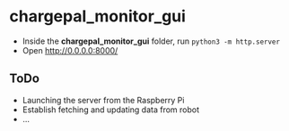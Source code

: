 # chargepal_monitor_gui

- Inside the **chargepal_monitor_gui** folder, run `python3 -m http.server`
- Open http://0.0.0.0:8000/

## ToDo
- Launching the server from the Raspberry Pi 
- Establish fetching and updating data from robot
- ...
